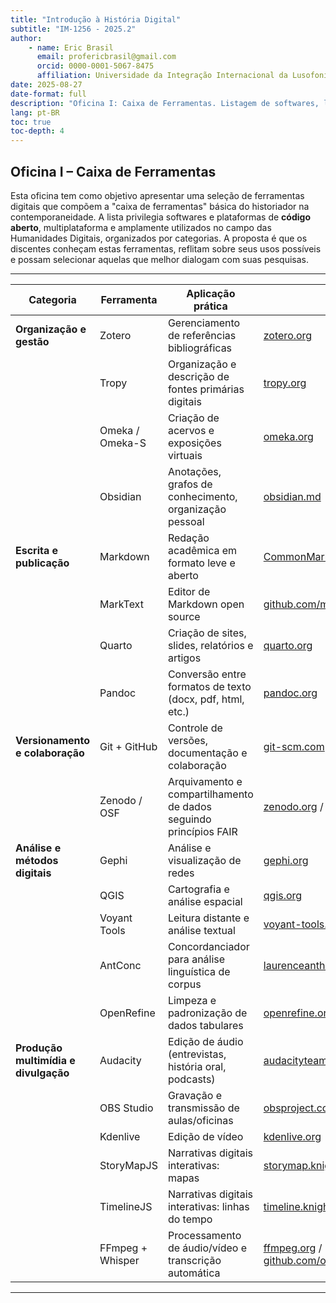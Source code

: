 ```yaml
---
title: "Introdução à História Digital"
subtitle: "IM-1256 - 2025.2"
author:
    - name: Eric Brasil
      email: profericbrasil@gmail.com
      orcid: 0000-0001-5067-8475
      affiliation: Universidade da Integração Internacional da Lusofonia Afro-Brasileira (UNILAB)
date: 2025-08-27
date-format: full
description: "Oficina I: Caixa de Ferramentas. Listagem de softwares, linguagens e plataformas fundamentais para o trabalho do historiador digital, organizada por categorias e acompanhada de links oficiais."
lang: pt-BR
toc: true
toc-depth: 4
---
```


## Oficina I – Caixa de Ferramentas

Esta oficina tem como objetivo apresentar uma seleção de ferramentas digitais que compõem a "caixa de ferramentas" básica do historiador na contemporaneidade. A lista privilegia softwares e plataformas de **código aberto**, multiplataforma e amplamente utilizados no campo das Humanidades Digitais, organizados por categorias. A proposta é que os discentes conheçam estas ferramentas, reflitam sobre seus usos possíveis e possam selecionar aquelas que melhor dialogam com suas pesquisas.

---

| **Categoria**              | **Ferramenta**        | **Aplicação prática** | **Link** |
|-----------------------------|-----------------------|------------------------|----------|
| **Organização e gestão**   | Zotero                | Gerenciamento de referências bibliográficas | [zotero.org](https://www.zotero.org/) |
|                             | Tropy                 | Organização e descrição de fontes primárias digitais | [tropy.org](https://tropy.org/) |
|                             | Omeka / Omeka-S       | Criação de acervos e exposições virtuais | [omeka.org](https://omeka.org/) |
|                             | Obsidian              | Anotações, grafos de conhecimento, organização pessoal | [obsidian.md](https://obsidian.md/) |
| **Escrita e publicação**   | Markdown              | Redação acadêmica em formato leve e aberto | [CommonMark](https://commonmark.org/) |
|                             | MarkText              | Editor de Markdown open source | [github.com/marktext/marktext](https://github.com/marktext/marktext) |
|                             | Quarto                | Criação de sites, slides, relatórios e artigos | [quarto.org](https://quarto.org/) |
|                             | Pandoc                | Conversão entre formatos de texto (docx, pdf, html, etc.) | [pandoc.org](https://pandoc.org/) |
| **Versionamento e colaboração** | Git + GitHub | Controle de versões, documentação e colaboração | [git-scm.com](https://git-scm.com/) / [github.com](https://github.com/)  |
|                             | Zenodo / OSF          | Arquivamento e compartilhamento de dados seguindo princípios FAIR | [zenodo.org](https://zenodo.org/) / [osf.io](https://osf.io/) |
| **Análise e métodos digitais** | Gephi               | Análise e visualização de redes | [gephi.org](https://gephi.org/) |
|                             | QGIS                  | Cartografia e análise espacial | [qgis.org](https://qgis.org/) |
|                             | Voyant Tools          | Leitura distante e análise textual | [voyant-tools.org](https://voyant-tools.org/) |
|                             | AntConc               | Concordanciador para análise linguística de corpus | [laurenceanthony.net/software/antconc](https://www.laurenceanthony.net/software/antconc/) |
|                             | OpenRefine            | Limpeza e padronização de dados tabulares | [openrefine.org](https://openrefine.org/) |
| **Produção multimídia e divulgação** | Audacity        | Edição de áudio (entrevistas, história oral, podcasts) | [audacityteam.org](https://www.audacityteam.org/) |
|                             | OBS Studio            | Gravação e transmissão de aulas/oficinas | [obsproject.com](https://obsproject.com/) |
|                             | Kdenlive              | Edição de vídeo | [kdenlive.org](https://kdenlive.org/) |
|                             | StoryMapJS            | Narrativas digitais interativas: mapas | [storymap.knightlab.com](https://storymap.knightlab.com/) |
|                             | TimelineJS            | Narrativas digitais interativas: linhas do tempo | [timeline.knightlab.com](https://timeline.knightlab.com/) |
|                             | FFmpeg + Whisper      | Processamento de áudio/vídeo e transcrição automática | [ffmpeg.org](https://ffmpeg.org/) / [github.com/openai/whisper](https://github.com/openai/whisper) |

---

